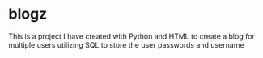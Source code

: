 # blogz
This is a project I have created with Python and HTML to create a blog for multiple users 
utilizing SQL to store the user passwords and username
